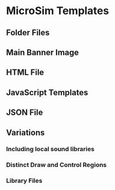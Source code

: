 # MicroSim Templates

## Folder Files

## Main Banner Image

## HTML File

## JavaScript Templates

## JSON File

## Variations

### Including local sound libraries

### Distinct Draw and Control Regions

### Library Files